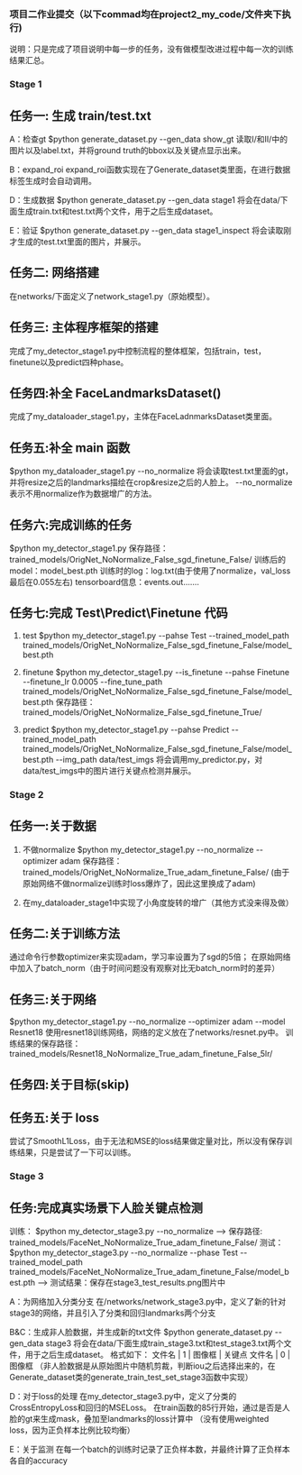 ### 项目二作业提交（以下commad均在project2_my_code/文件夹下执行)
说明：只是完成了项目说明中每一步的任务，没有做模型改进过程中每一次的训练结果汇总。

### Stage 1
## 任务一: 生成 train/test.txt
A：检查gt
$python generate_dataset.py --gen_data show_gt
读取I/和II/中的图片以及label.txt，并将ground truth的bbox以及关键点显示出来。

B：expand_roi
expand_roi函数实现在了Generate_dataset类里面，在进行数据标签生成时会自动调用。

D：生成数据
$python generate_dataset.py --gen_data stage1
将会在data/下面生成train.txt和test.txt两个文件，用于之后生成dataset。

E：验证
$python generate_dataset.py --gen_data stage1_inspect
将会读取刚才生成的test.txt里面的图片，并展示。

## 任务二: 网络搭建
在networks/下面定义了network_stage1.py（原始模型）。

## 任务三: 主体程序框架的搭建
完成了my_detector_stage1.py中控制流程的整体框架，包括train，test，finetune以及predict四种phase。

## 任务四:补全 FaceLandmarksDataset()
完成了my_dataloader_stage1.py，主体在FaceLadnmarksDataset类里面。

## 任务五:补全 main 函数
$python my_dataloader_stage1.py --no_normalize
将会读取test.txt里面的gt，并将resize之后的landmarks描绘在crop&resize之后的人脸上。
--no_normalize表示不用normalize作为数据增广的方法。

## 任务六:完成训练的任务
$python my_detector_stage1.py
保存路径：trained_models/OrigNet_NoNormalize_False_sgd_finetune_False/
训练后的model：model_best.pth
训练时的log：log.txt(由于使用了normalize，val_loss最后在0.055左右)
tensorboard信息：events.out.......

## 任务七:完成 Test\Predict\Finetune 代码
1. test
$python my_detector_stage1.py --pahse Test --trained_model_path trained_models/OrigNet_NoNormalize_False_sgd_finetune_False/model_best.pth

2. finetune
$python my_detector_stage1.py --is_finetune --pahse Finetune --finetune_lr 0.0005 --fine_tune_path trained_models/OrigNet_NoNormalize_False_sgd_finetune_False/model_best.pth
保存路径：trained_models/OrigNet_NoNormalize_False_sgd_finetune_True/

3. predict
$python my_detector_stage1.py --pahse Predict --trained_model_path trained_models/OrigNet_NoNormalize_False_sgd_finetune_False/model_best.pth --img_path data/test_imgs
将会调用my_predictor.py，对data/test_imgs中的图片进行关键点检测并展示。



### Stage 2
## 任务一:关于数据
1. 不做normalize
$python my_detector_stage1.py --no_normalize --optimizer adam
保存路径：trained_models/OrigNet_NoNormalize_True_adam_finetune_False/
(由于原始网络不做normalize训练时loss爆炸了，因此这里换成了adam)

2. 在my_dataloader_stage1中实现了小角度旋转的增广（其他方式没来得及做）

## 任务二:关于训练方法
通过命令行参数optimizer来实现adam，学习率设置为了sgd的5倍；
在原始网络中加入了batch_norm（由于时间问题没有观察对比无batch_norm时的差异）

## 任务三:关于网络
$python my_detector_stage1.py --no_normalize --optimizer adam --model Resnet18
使用resnet18训练网络，网络的定义放在了networks/resnet.py中。
训练结果的保存路径：trained_models/Resnet18_NoNormalize_True_adam_finetune_False_5lr/

## 任务四:关于目标(skip)
## 任务五:关于 loss
尝试了SmoothL1Loss，由于无法和MSE的loss结果做定量对比，所以没有保存训练结果，只是尝试了一下可以训练。



### Stage 3
## 任务:完成真实场景下人脸关键点检测
训练：
$python my_detector_stage3.py --no_normalize 
  --> 保存路径: trained_models/FaceNet_NoNormalize_True_adam_finetune_False/
测试：
$python my_detector_stage3.py --no_normalize --phase Test --trained_model_path trained_models/FaceNet_NoNormalize_True_adam_finetune_False/model_best.pth
  --> 测试结果：保存在stage3_test_results.png图片中

A：为网络加入分类分支
在/networks/network_stage3.py中，定义了新的针对stage3的网络，并且引入了分类和回归landmarks两个分支

B&C：生成非人脸数据，并生成新的txt文件
$python generate_dataset.py --gen_data stage3
将会在data/下面生成train_stage3.txt和test_stage3.txt两个文件，用于之后生成dataset。
格式如下：
    文件名 | 1 | 图像框 | 关键点
    文件名 | 0 | 图像框 
（非人脸数据是从原始图片中随机剪裁，判断iou之后选择出来的，在Generate_dataset类的generate_train_test_set_stage3函数中实现）

D：对于loss的处理
在my_detector_stage3.py中，定义了分类的CrossEntropyLoss和回归的MSELoss。
在train函数的85行开始，通过是否是人脸的gt来生成mask，叠加至landmarks的loss计算中
（没有使用weighted loss，因为正负样本比例比较均衡）

E：关于监测
在每一个batch的训练时记录了正负样本数，并最终计算了正负样本各自的accuracy

